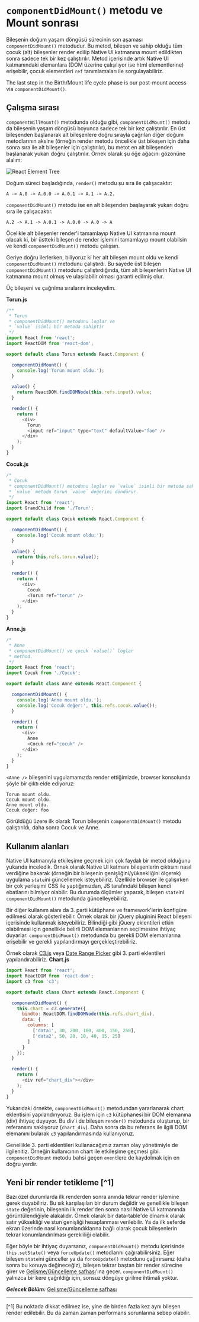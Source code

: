 # `componentDidMount()` metodu ve Mount sonrası

Bileşenin doğum yaşam döngüsü sürecinin son aşaması `componentDidMount()` metodudur. Bu metod, bileşen ve sahip olduğu tüm çocuk (alt) bileşenler render edilip Native UI katmanına mount edildikten sonra sadece tek bir kez çalıştırılır. Metod içerisinde artık Native UI katmanındaki elemanlara (DOM üzerine çalışılıyor ise html elementlerine) erişebilir, çocuk elementleri `ref` tanımlamaları ile sorgulayabiliriz. 

 The last step in the Birth/Mount life cycle phase is our post-mount access via `componentDidMount()`. 

## Çalışma sırası

`componentWillMount()` metodunda olduğu gibi, `componentDidMount()` metodu da bileşenin yaşam döngüsü boyunca sadece tek bir kez çalıştırılır. En üst bileşenden başlanarak alt bileşenlere doğru sırayla çağrılan diğer doğum metodlarının aksine (örneğin render metodu öncelikle üst bikeşen için daha sonra sıra ile alt bileşenler için çalıştırılır), bu metot en alt bileşenden başlanarak yukarı doğru çalıştırılır. Örnek olarak şu öğe ağacını gözönüne alalım:

 ![React Element Tree](react-element-tree.png)

Doğum süreci başladığında, `render()` metodu şu sıra ile çalışacaktır:
 
 ```
 A -> A.0 -> A.0.0 -> A.0.1 -> A.1 -> A.2.
 ```
 
`componentDidMount()` metodu ise en alt bileşenden başlayarak yukarı doğru sıra ile çalışacaktır. 
 
 ```
 A.2 -> A.1 -> A.0.1 -> A.0.0 -> A.0 -> A
 ```

Öcelikle alt bileşenler render'i tamamlayıp Native UI katmanına mount olacak ki, bir üstteki bileşen de render işlemini tamamlayıp mount olabilsin ve kendi `componentDidMount()` metodu çalışsın.

Geriye doğru ilerlerken, biliyoruz ki her alt bileşen mount oldu ve kendi `componentDidMount()` metodunu çalıştırdı. Bu sayede üst bileşen `componentDidMount()` metodunu çalıştırdığında, tüm alt bileşenlerin Native UI katmanına mount olmuş ve ulaşılabilir olması garanti edilmiş olur.

Üç bileşeni ve çağrılma sıralarını inceleyelim. 

**Torun.js**
```javascript
/** 
 * Torun
 * componentDidMount() metodunu loglar ve 
 * `value` isimli bir metoda sahiptir
 */ 
import React from 'react';
import ReactDOM from 'react-dom';

export default class Torun extends React.Component {

  componentDidMount() {
    console.log('Torun mount oldu.');
  }

  value() {
    return ReactDOM.findDOMNode(this.refs.input).value;
  }

  render() {
    return (
      <div>
        Torun
        <input ref="input" type="text" defaultValue="foo" />
      </div>
    );
  }
}
```

**Cocuk.js**
```javascript
/*
 * Cocuk
 * componentDidMount() metodunu loglar ve `value` isimli bir metoda sahiptir.
 * `value` metodu torun `value` değerini döndürür.
 */
import React from 'react';
import GrandChild from './Torun';

export default class Cocuk extends React.Component {

  componentDidMount() {
    console.log('Cocuk mount oldu.');
  }

  value() {
    return this.refs.torun.value();
  }

  render() {
    return (
      <div>
        Cocuk
        <Torun ref="torun" />
      </div>
    );
  }
}
```

**Anne.js**
```javascript
/*
 * Anne
 * componentDidMount() ve çocuk `value()` loglar
 * method.
 */
import React from 'react';
import Cocuk from './Cocuk';

export default class Anne extends React.Component {

  componentDidMount() {
    console.log('Anne mount oldu.');
    console.log('Cocuk değer:', this.refs.cocuk.value());
  }

  render() {
    return (
      <div>
        Anne
        <Cocuk ref="cocuk" />
      </div>
    );
  }
}
```

`<Anne />` bileşenini uygulamamızda render ettiğimizde, browser konsolunda şöyle bir çıktı elde ediyoruz:

```console
Torun mount oldu.
Cocuk mount oldu.
Anne mount oldu.
Cocuk değer: foo
```

Görüldüğü üzere ilk olarak Torun bileşenin `componentDidMount()` metodu çalıştırıldı, daha sonra Cocuk ve Anne. 

## Kullanım alanları

Native UI katmanıyla etkileşime geçmek için çok faydalı bir metod olduğunu yukarıda inceledik. Örnek olarak Native UI katmanı bileşenlerin çıktısını nasıl verdiğine bakarak (örneğin bir bileşenin genişliğini/yüksekliğini ölçerek) uygulama `state`ini güncellemek isteyebiliriz. Özellikle browser ile çalışırken bir çok yerleşimi CSS ile yaptığımızdan, JS tarafındaki bileşen kendi ebatlarını bilmiyor olabilir. Bu durumda ölçümler yaparak, bileşen `state`ini `componentDidMount()` metodunda güncelleyebiliriz. 

Bir diğer kullanım alanı da 3. parti kütüphane ve framework'lerin konfigüre edilmesi olarak gösterilebilir. Örnek olarak bir jQuery pluginini React bileşeni içerisinde kullanmak isteyebiliriz. Bilindiği gibi jQuery eklentileri etkin olabilmesi için genellikle belirli DOM elemanlarının seçilmesine ihtiyaç duyarlar. `componentDidMount()` metodunda bu gerekli DOM elemanlarına erişebilir ve gerekli yapılandırmayı gerçekleştirebiliriz.

Örnek olarak [C3.js](http://c3js.org/) veya [Date Range Picker](http://www.daterangepicker.com/) gibi 3. parti eklentileri yapılandırabiliriz. 
 **Chart.js**
 
```javascript
import React from 'react';
import ReactDOM from 'react-dom';
import c3 from 'c3';

export default class Chart extends React.Component {

  componentDidMount() {
    this.chart = c3.generate({
      bindto: ReactDOM.findDOMNode(this.refs.chart_div),
      data: {
        columns: [
          ['data1', 30, 200, 100, 400, 150, 250],
          ['data2', 50, 20, 10, 40, 15, 25]
        ]
      }
    });
  }

  render() {
    return (
      <div ref="chart_div"></div>
    );
  }
}
```

Yukarıdaki örnekte, `componentDidMount()` metodundan yararlanarak chart eklentisini yapılandırıyoruz. Bu işlem için `c3` kütüphanesi bir DOM elemanına (div) ihtiyaç duyuyor. Bu div'i de bileşen `render()` metodunda oluşturup, bir referansını saklıyoruz (`chart_div`). Daha sonra da bu referans ile ilgili DOM elemanını bularak `c3` yapılandırmasında kullanıyoruz. 

Genellikle 3. parti eklentileri kullanacağımız zaman olay yönetimiyle de ilgilenitiz. Örneğin kullanıcının chart ile etkileşime geçmesi gibi. `componentDidMount` metodu bahsi geçen `event`lere de kaydolmak için en doğru yerdir.


## Yeni bir render tetikleme [^1]

Bazı özel durumlarda ilk renderden sonra anında tekrar render işlemine gerek duyabiliriz. Bu sık karşılaşılan bir durum değildir ve genellikle bileşen `state` değerinin, bileşenin ilk render'den sonra nasıl Native UI katmanında görüntülendiğiyle alakalıdır. Örnek olarak bir data-table'de dinamik olarak satır yüksekliği ve stun genişliği hesaplanması verilebilir. Ya da ilk seferde ekran üzerinde nasıl konumlandıklarına bağlı olarak çocuk bileşenlerin tekrar konumlandırılması gerekliliği olabilir.  

Eğer böyle bir ihtiyaç duyarsanız, `componentDidMount()` metodu içerisinde `this.setState()` veya `forceUpdate()` metodlarını çağırabilirsiniz. Eğer bileşen `state`ini günceller ya da `forceUpdate()` metodunu çağırırsanız (daha sonra bu konuya değineceğiz), bileşen tekrar baştan bir render sürecine girer ve [Gelişme/Güncelleme safhası](../growth_update_indepth.md)'ına geçer. `componentDidMount()` yalnızca bir kere çağrıldığı için, sonsuz döngüye girilme ihtimali yoktur. 
 
***Gelecek Bölüm:*** [Gelişme/Güncelleme safhası](../growth_update_indepth.md)

---
[^1] Bu noktada dikkat edilmez ise, yine de birden fazla kez aynı bileşen render edilebilir. Bu da zaman zaman performans sorunlarına sebep olabilir.

